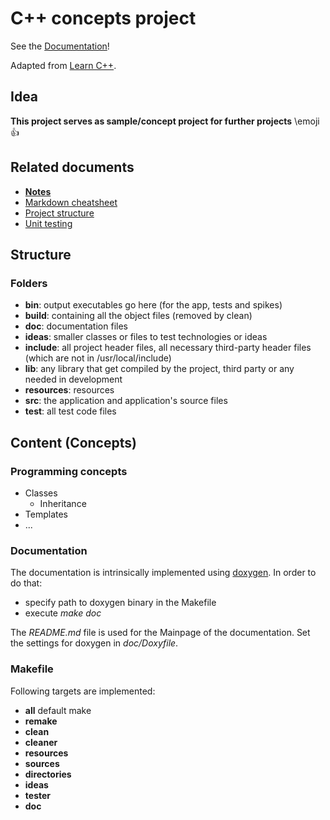# C++ concepts project

See the [Documentation](https://michaelst98.github.io/Cpp_template_project/)!

Adapted from [Learn C++](https://www.learncpp.com/).

## Idea

**This project serves as sample/concept project for further projects** \emoji :thumbsup:

## Related documents

* <a href="main.pdf" target="_blank"><b>Notes</b></a>
* [Markdown cheatsheet](documents/Markdown.md)
* [Project structure](documents/structure.md)
* [Unit testing](documents/Unit-Tests.md)

## Structure

### Folders

* **bin**: output executables go here (for the app, tests and spikes)
* **build**: containing all the object files (removed by clean)
* **doc**: documentation files
* **ideas**: smaller classes or files to test technologies or ideas
* **include**: all project header files, all necessary third-party header files (which are not in /usr/local/include)
* **lib**: any library that get compiled by the project, third party or any needed in development
* **resources**: resources
* **src**: the application and application's source files
* **test**: all test code files

## Content (Concepts)

### Programming concepts 

* Classes
    * Inheritance
* Templates 
* ...

### Documentation

The documentation is intrinsically implemented using [doxygen](https://www.doxygen.nl/index.html). 
In order to do that:

* specify path to doxygen binary in the Makefile
* execute *make doc* 

The *README.md* file is used for the Mainpage of the documentation. 
Set the settings for doxygen in *doc/Doxyfile*.

### Makefile

Following targets are implemented:

* **all** default make
* **remake**
* **clean**
* **cleaner**
* **resources**
* **sources**
* **directories**
* **ideas**
* **tester**
* **doc**
